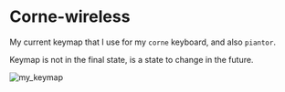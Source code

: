 # Corne-wireless

My current keymap that I use for my `corne` keyboard, and also `piantor`. 

Keymap is not in the final state, is a state to change in the future.

![my_keymap](https://github.com/MuhametSmaili/corne-wireless/assets/51492002/136d834c-34c0-4b30-85b2-1c0aefa868a0)
